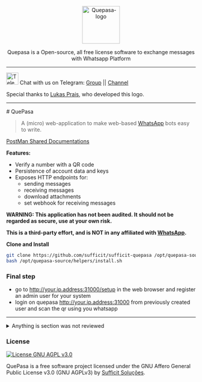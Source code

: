 <p align="center">
	<img src="https://github.com/sufficit/sufficit-quepasa/raw/main/src/assets/favicon.png" alt="Quepasa-logo" width="100" />	
	<p align="center">Quepasa is a Open-source, all free license software to exchange messages with Whatsapp Platform</p>
</p>
<hr />
<p align="left">
	<img src="https://telegram.org/favicon.ico" alt="Telegram-logo" width="32" />
	<span>Chat with us on Telegram: </span>
	<a href="https://t.me/quepasa_api" target="_blank">Group</a>
	<span> || </span>
	<a href="https://t.me/quepasa_channel" target="_blank">Channel</a>
</p>
<p align="left">
	<span>Special thanks to <a target="_blank" href="https://agenciaoctos.com.br">Lukas Prais</a>, who developed this logo.</span>
</p>
<hr />
# QuePasa

> A (micro) web-application to make web-based [WhatsApp][0] bots easy to write.

[PostMan Shared Documentations](https://www.getpostman.com/collections/569a066d7a2798e8d293)

**Features:**
  * Verify a number with a QR code
  * Persistence of account data and keys
  * Exposes HTTP endpoints for:
    * sending messages
    * receiving messages
    * download attachments
    * set webhook for receiving messages 

  **WARNING: This application has not been audited. It should not be regarded as
  secure, use at your own risk.**

  **This is a third-party effort, and is NOT in any affiliated with [WhatsApp][0].**


  
  **Clone and Install**
  
```bash
git clone https://github.com/sufficit/sufficit-quepasa /opt/quepasa-source
bash /opt/quepasa-source/helpers/install.sh
```
    
  ### **Final step**

  - go to http://your.ip.address:31000/setup in the web browser and register an admin user for your system
  - login on quepasa http://your.ip.address:31000 from previously created user and scan the qr using you whatsapp 

<hr/>


<details>
  <summary>Anything is section was not reviewed</summary>

  **Implemented features:**

  * Verify a number with a QR code
  * Persistence of account data and keys
  * Exposes HTTP endpoints for:
    * sending messages
    * receiving messages
    * download attachments
    * set webhook for receiving messages 

  **WARNING: This application has not been audited. It should not be regarded as
  secure, use at your own risk.**

  **This is a third-party effort, and is NOT in any affiliated with [WhatsApp][0].**

  ### Why ?
  
  Angry, Angry ... WhatsApp keeps canceling our number.  
  
  When you need to communicate over WhatsApp from a different service, for example,
  [a help desk](http://zammad.org/) or other web-app, QuePasa provides a simple HTTP
  API to do so.

  QuePasa stores keys and WhatsApp account data in a postgres database. It does
  not come with HTTPS out of the box. Your QuePasa API tokens essentially give
  full access to your WhatsApp account (to the extent that QuePasa has
  implemented WhatsApp features). Use with caution.

  For HTTPS use Nginx.

  ## If are you looking for a NODE.JS Project

  Take a look at
  https://github.com/pedroslopez/whatsapp-web.js/pulls

  Its a lot more complete tool to whatsapp unofficial api

  ## Join our community 
  Matrix chat room #cdr-link-dev-support:matrix.org
  https://app.element.io/#/room/#cdr-link-dev-support:matrix.org

  ## Usage

  ## Prerequisites Local Deployment

  * Mysql (Recommended)
  * Golang (Version go1.14.15)

  ### *installing above golang version*

  ```bash
  cd /usr/src

  sudo wget https://golang.org/dl/go1.14.15.linux-amd64.tar.gz
  sudo rm -rf /usr/local/go && sudo tar -C /usr/local -xzf go1.14.15.linux-amd64.tar.gz

  #export the PATH
  export PATH=$PATH:/usr/local/go/bin

  ```



  ### **First step**

    Clone the repo 

    ```bash

  git clone https://github.com/sufficit/sufficit-quepasa-fork.git

    ```

  ### **Second step**

    Create Database and Users

  ```bash

  sudo mysql

  # create the user

  mysql> CREATE USER 'quepasa'@'%'IDENTIFIED BY 'S0me_RaNdoM_T3*T';

  # Granting Permition to the Quepasa User

  mysql> GRANT ALL ON quepasa.* TO 'quepasa'@'%';

  # Flushing the Privileges 

  mysql> FLUSH PRIVILEGES;

  # Create quepasa DataBase 

  mysql> CREATE DATABASE quepasa;

  # exit mysql 

  mysql> exit

  ```

  ### **Third step**

    Creating the Tables Required

    ```bash
  # cd into the cloned reop

  cd <git_clone_location>/src/migrations/

  #below will create the relevent tables in the quepasa database for you

  sudo mysql --database=quepasa < 1_create_tables.up.sql

    ```
  ### **Forth step**

  Creating the .env file

  ```bash
  # this file contains all the environment varibles that the system needed do the changes that matches your deployment

  #create the .env file in the below location

  nano <git_clone_location>/src/.env

  # content of the file should looklike this 

  WEBAPIHOST=0.0.0.0 
  WEBAPIPORT=31000 # web port of the API
  WEBSOCKETSSL=false # http or Https
  DBDRIVER=mysql #Databse Server
  DBHOST=localhost
  DBDATABASE=quepasa
  DBPORT=3306
  DBUSER=quepasa
  DBPASSWORD='S0me_RaNdoM_T3*T' #the string you created in the third step 
  DBSSLMODE=disable
  APP_ENV=development # this will write some extra debug messages you can change it to production if needed
  MIGRATIONS=false
  SIGNING_SECRET=5345fgdgfd54asdasdasdd #some random test this will be used for password encription 

  ```

  ### **Fifth step**

  Compiling the Packge

  ```bash
  # cd into the src directory

  <git_clone_location>/src/

  # compile using golang this may take few seconds to compile

  go run main.go

  ```
  if error occourd such as *"go not found"* please make sure to [export the path](#installing-golang) again


  ### **Final step**

  - go to http://your.ip.address:3100/setup in the web browser and register an admin user for your system
  - log in to the sysetm http://your.ip.address:3100 form previously created user and scan the qr using you whatsapp 






  ---



  ## Docker Implimentation

  ### Prerequisites

  For local development
  * docker
  * golang
  * postgresql

  ### Run using Docker

  * Add info about database migrations

  ```bash

  make docker_build
  # edit docker-compose.yml.sample to your hearts content
  docker-compose up
  ```

  ## HTTP API

  1. Use the `Accept: application/json` header
  2. `TOKEN` should be treated like a password.

  ### Get bot info

  A simple method for testing your bot's auth token. Requires no parameters. Returns basic information about the bot.

  **request**
  ```
  GET /bot/<TOKEN>/
  ```

  ***response***

  ```json
  {
      "id": "5454544554343@c.us",
      "user_id": "845ae4d0-f2c3-5342-91a2-5b45cb8db57c",
      "token": "8129c0b4-0b96-4486-84fc-c3dd7b03f846",
    "webhook" : "",
      "is_verified": true,
      "created_at": "2018-11-02T11:36:24.273Z",
      "updated_at": "2018-11-02T11:36:24.273Z"
  }

  ```

  ### Sending

  **request**
  ```
  POST /bot/<TOKEN>/send

  {
    "recipient": "+15555555552",
    "messsage": "Hello World!"
  }
  ```

  **response**
  ```json
  {
    "result": {
      "recipient": "+15555555551",
      "source": "+15555555552",
      "status": "sent",
      "timestamp": "1543420505142"
    }
  }
  ```

  ### Receive

  The "timestamp" query parameter is optional. A maximum of 40 messages per conversation will be returned.

  **request**
  ```
  GET /bot/<TOKEN>/receive?timestamp=1541265073783
  ```

  **response**
  ```json
  {
    "messages": [
      {
        "source": "+15555555551",
        "timestamp": "1541265073894",
        "message": {
          "body": "Hello World!",
          "profileKey": "XXTXQ=="
        }
      }
    ],
    "bot": {
      "id": "129f1757-e706-452e-aa1c-4994a95e1092",
      "number": "+15555555552",
      "user_id": "845ae4d0-f2c3-5342-91a2-5b45cb8db57c",
      "token": "8129c0b4-0b96-4486-84fc-c3dd7b03f846",
      "is_verified": true,
      "created_at": "2018-11-02T11:36:24.273Z",
      "updated_at": "2018-11-02T11:36:24.273Z"
    }
  }
  ```
  ### Environment Variables

  WEBAPIHOST:
  WEBAPIPORT:			"31000"				#
  WEBSOCKETSSL:
  DBDRIVER:			"mysql"
  DBHOST: 			"localhost"			#
  DBDATABASE:			"quepasa_dev"   	#
  DBPORT:				"5432"				#
  DBUSER:				"quepasa"			#
  DBPASSWORD:			"quepasa"			#
  DBSSLMODE:			"disable"			#
  APP_ENV:			"development"		#
  HTTPLOGS:			false				# Should log http requests ?
  MIGRATIONS:			false
  DEBUGREQUESTS:		true				#
  DEBUGJSONMESSAGES:	true				#
  SIGNING_SECRET:		"any secret here"	#
  TZ:					"America/Sao_Paulo"	#
</details>

### License

[![License GNU AGPL v3.0](https://img.shields.io/badge/License-AGPL%203.0-lightgrey.svg)](https://github.com/sufficit/sufficit-quepasa-fork/blob/master/LICENSE.md)

QuePasa is a free software project licensed under the GNU Affero General Public License v3.0 (GNU AGPLv3) by [Sufficit Soluções](https://www.sufficit.com.br).

[0]: https://whatsapp.com
[1]: https://github.com/tulir/whatsmeow
